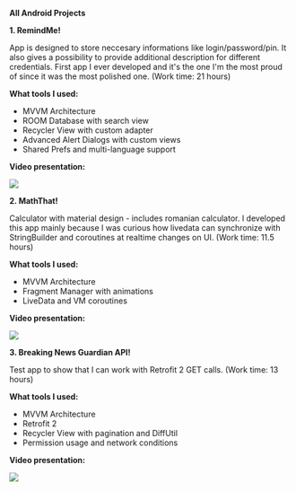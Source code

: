 **All Android Projects**

**1. RemindMe!**

App is designed to store neccesary informations like login/password/pin. It also gives a possibility to provide additional description for different credentials.
First app I ever developed and it's the one I'm the most proud of since it was the most polished one.
(Work time: 21 hours)

**What tools I used:**
- MVVM Architecture
- ROOM Database with search view
- Recycler View with custom adapter
- Advanced Alert Dialogs with custom views
- Shared Prefs and multi-language support

**Video presentation:**

![](https://github.com/BlasQu/AndroidPortfolio/blob/main/Android%20App%20Gifs/RemindMe-Gif.gif)

**2. MathThat!**


Calculator with material design - includes romanian calculator.
I developed this app mainly because I was curious how livedata can synchronize with StringBuilder and coroutines at realtime changes on UI.
(Work time: 11.5 hours)

**What tools I used:**
- MVVM Architecture
- Fragment Manager with animations
- LiveData and VM coroutines


**Video presentation:**

![](https://github.com/BlasQu/AndroidPortfolio/blob/main/Android%20App%20Gifs/MathThat-Gif.gif)

**3. Breaking News Guardian API!**

Test app to show that I can work with Retrofit 2 GET calls.
(Work time: 13 hours)

**What tools I used:**
- MVVM Architecture
- Retrofit 2
- Recycler View with pagination and DiffUtil
- Permission usage and network conditions


**Video presentation:**

![](https://github.com/BlasQu/AndroidPortfolio/blob/main/Android%20App%20Gifs/GuardianAPI-Gif.gif)
